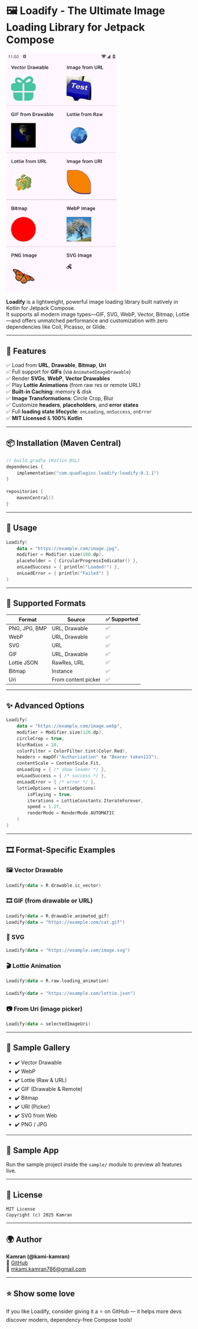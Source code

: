 # 🖼️ Loadify - The Ultimate Image Loading Library for Jetpack Compose


  <img src="sample.gif" width="300"/>



**Loadify** is a lightweight, powerful image loading library built natively in Kotlin for Jetpack Compose.  
It supports all modern image types—GIF, SVG, WebP, Vector, Bitmap, Lottie—and offers unmatched performance and customization with zero dependencies like Coil, Picasso, or Glide.

---

## 🚀 Features

✅ Load from **URL**, **Drawable**, **Bitmap**, **Uri**  
✅ Full support for **GIFs** (via `AnimatedImageDrawable`)  
✅ Render **SVGs**, **WebP**, **Vector Drawables**  
✅ Play **Lottie Animations** (from raw res or remote URL)  
✅ **Built-in Caching**: memory & disk  
✅ **Image Transformations**: Circle Crop, Blur  
✅ Customize **headers**, **placeholders**, and **error states**  
✅ Full **loading state lifecycle**: `onLoading`, `onSuccess`, `onError`  
✅ **MIT Licensed** & **100% Kotlin**

---

## 📦 Installation (Maven Central)

```kotlin
// build.gradle (Kotlin DSL)
dependencies {
    implementation("com.quadlogixs.loadify:loadify:0.1.1")
}

repositories {
    mavenCentral()
}
```

---

## 🧪 Usage

```kotlin
Loadify(
    data = "https://example.com/image.jpg",
    modifier = Modifier.size(100.dp),
    placeholder = { CircularProgressIndicator() },
    onLoadSuccess = { println("Loaded!") },
    onLoadError = { println("Failed") }
)
```

---

## 🧩 Supported Formats

| Format         | Source                | ✅ Supported |
|----------------|------------------------|--------------|
| PNG, JPG, BMP  | URL, Drawable          | ✅           |
| WebP           | URL, Drawable          | ✅           |
| SVG            | URL                    | ✅           |
| GIF            | URL, Drawable          | ✅           |
| Lottie JSON    | RawRes, URL            | ✅           |
| Bitmap         | Instance               | ✅           |
| Uri            | From content picker    | ✅           |

---

## ✨ Advanced Options

```kotlin
Loadify(
    data = "https://example.com/image.webp",
    modifier = Modifier.size(120.dp),
    circleCrop = true,
    blurRadius = 10,
    colorFilter = ColorFilter.tint(Color.Red),
    headers = mapOf("Authorization" to "Bearer token123"),
    contentScale = ContentScale.Fit,
    onLoading = { /* show loader */ },
    onLoadSuccess = { /* success */ },
    onLoadError = { /* error */ },
    lottieOptions = LottieOptions(
        isPlaying = true,
        iterations = LottieConstants.IterateForever,
        speed = 1.2f,
        renderMode = RenderMode.AUTOMATIC
    )
)
```

---

## 🎞️ Format-Specific Examples

### 🖼 Vector Drawable

```kotlin
Loadify(data = R.drawable.ic_vector)
```

### 🎞 GIF (from drawable or URL)

```kotlin
Loadify(data = R.drawable.animated_gif)
Loadify(data = "https://example.com/cat.gif")
```

### 🎨 SVG

```kotlin
Loadify(data = "https://example.com/image.svg")
```

### 🎬 Lottie Animation

```kotlin
Loadify(data = R.raw.loading_animation)

Loadify(data = "https://example.com/lottie.json")
```

### 📷 From Uri (image picker)

```kotlin
Loadify(data = selectedImageUri)
```

---

## 📸 Sample Gallery

- ✔️ Vector Drawable
- ✔️ WebP
- ✔️ Lottie (Raw & URL)
- ✔️ GIF (Drawable & Remote)
- ✔️ Bitmap
- ✔️ URI (Picker)
- ✔️ SVG from Web
- ✔️ PNG / JPG

---

## 📂 Sample App

Run the sample project inside the `sample/` module to preview all features live.

---

## 📜 License

```
MIT License
Copyright (c) 2025 Kamran
```

---

## 🌍 Author

**Kamran (@kami-kamran)**  
🔗 [GitHub](https://github.com/kami-kamran)  
📧 mkami.kamran786@gmail.com

---

## ⭐️ Show some love

If you like Loadify, consider giving it a ⭐️ on GitHub — it helps more devs discover modern, dependency-free Compose tools!
